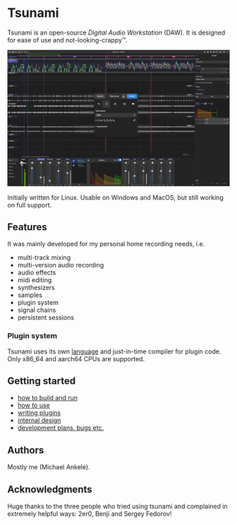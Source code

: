 # Tsunami

Tsunami is an open-source *Digital Audio Workstation* (DAW). It is designed for ease of use and not-looking-crappy™.

![tsunami1](https://raw.githubusercontent.com/momentarylapse/github-assets/refs/heads/main/screenshots/tsunami-2024-10-20.png)

Initially written for Linux. Usable on Windows and MacOS, but still working on full support.

## Features

It was mainly developed for my personal home recording needs, i.e.
 * multi-track mixing
 * multi-version audio recording
 * audio effects
 * midi editing
 * synthesizers
 * samples
 * plugin system
 * signal chains
 * persistent sessions

### Plugin system

Tsunami uses its own [language](https://github.com/momentarylapse/kaba) and just-in-time compiler for plugin code. Only x86_64 and aarch64 CPUs are supported.

## Getting started

* [how to build and run](docs/how-to-build.md)
* [how to use](docs/using/main.md)
* [writing plugins](docs/design/plugins.md)
* [internal design](docs/design/main.md)
* [development plans, bugs etc.](docs/development.md)


## Authors

Mostly me (Michael Ankele).

## Acknowledgments

Huge thanks to the three people who tried using tsunami and complained in extremely helpful ways: 2er0, Benji and Sergey Fedorov!
